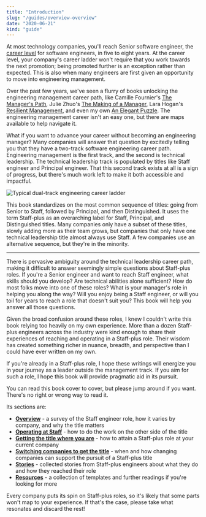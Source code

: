 ```yaml
---
title: "Introduction"
slug: "/guides/overview-overview"
date: "2020-06-21"
kind: "guide"
---
```


At most technology companies, you'll reach Senior software engineer, the [career level](https://lethain.com/mailbag-beyond-career-level/)
for software engineers, in five to eight years.
At the career level, your company's career ladder won't require that you work towards the next promotion;
being promoted further is an exception rather than expected.
This is also when many engineers are first given an opportunity to move into engineering management.

Over the past few years, we've seen a flurry of books unlocking the engineering management career path, like
Camille Fournier's [The Manager's Path](https://www.amazon.com/dp/1491973897),
Julie Zhuo's [The Making of a Manager](https://www.amazon.com/dp/0735219567/),
Lara Hogan's [Resilient Management](https://resilient-management.com),
and even my own [An Elegant Puzzle](https://www.amazon.com/dp/1732265186).
The engineering management career isn't an easy one, but there are maps available to help navigate it.

What if you want to advance your career without becoming an engineering manager?
Many companies will answer that question by excitedly telling you that they have a two-track software engineering career path.
Engineering management is the first track, and the second is technical leadership.
The technical leadership track is populated by titles like Staff engineer and Principal engineer.
That this second track exists at all is a sign of progress, but there's much work left to make it both accessible and impactful.

![Typical dual-track engineering career ladder](/levels.png)

This book standardizes on the most common sequence of titles: going from Senior to Staff, followed by Principal, and then Distinguished.
It uses the term Staff-plus as an overarching label for Staff, Principal, and Distinguished titles.
Many companies only have a subset of these titles, slowly adding more as their team grows,
but companies that only have one technical leadership title almost always use Staff.
A few companies use an alternative sequence, but they're in the minority.

---

There is pervasive ambiguity around the technical leadership career path, making it difficult to answer seemingly simple questions about Staff-plus roles.
If you're a Senior engineer and want to reach Staff engineer, what skills should you develop?
Are technical abilities alone sufficient?
How do most folks move into one of these roles?
What is your manager's role in helping you along the way?
Will you enjoy being a Staff engineer, or will you toil for years to reach a role that doesn't suit you?
This book will help you answer all those questions.

Given the broad confusion around these roles, I knew I couldn't write this book relying
too heavily on my own experience. More than a dozen Staff-plus engineers across the industry
were kind enough to share their experiences of reaching and operating in a Staff-plus role.
Their wisdom has created something richer in nuance, breadth, and perspective than I could have ever written on my own.

If you're already in a Staff-plus role, I hope these writings will energize you in your
journey as a leader outside the management track. If you aim for such a role, I hope
this book will provide pragmatic aid in its pursuit.

You can read this book cover to cover, but please jump around if you want. There's no right or wrong way to read it.

Its sections are:

* **[Overview](/guides/overview-overview)** - a survey of the Staff engineer role, how it varies by company, and why the title matters
* **[Operating at Staff](/guides/operating-at-staff)** - how to do  the work on the other side of the title
* **[Getting the title where you are](/guides/getting-the-title-where-you-are)** - how to attain a Staff-plus role at your current company
* **[Switching companies to get the title](/guides/deciding-to-switch)** - when and how changing companies can support the pursuit of a Staff-plus title
* **[Stories](/guides/stories)** - collected stories from Staff-plus engineers about what they do and how they reached their role
* **[Resources](/guides/learning-materials)** - a collection of templates and further readings if you're looking for more

Every company puts its spin on Staff-plus roles, so it's likely that some parts won't map to your experience.
If that's the case, please take what resonates and discard the rest!

